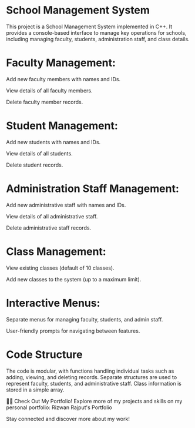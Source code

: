 # School Management System
This project is a School Management System implemented in C++. It provides a console-based interface to manage key operations for schools, including managing faculty, students, administration staff, and class details.

# Faculty Management:
Add new faculty members with names and IDs.

View details of all faculty members.

Delete faculty member records.

# Student Management:
Add new students with names and IDs.

View details of all students.

Delete student records.


# Administration Staff Management:
Add new administrative staff with names and IDs.

View details of all administrative staff.

Delete administrative staff records.


# Class Management:
View existing classes (default of 10 classes).

Add new classes to the system (up to a maximum limit).

# Interactive Menus:
Separate menus for managing faculty, students, and admin staff.

User-friendly prompts for navigating between features.

# Code Structure
The code is modular, with functions handling individual tasks such as adding, viewing, and deleting records. Separate structures are used to represent faculty, students, and administrative staff. Class information is stored in a simple array.

👨‍💻 Check Out My Portfolio!
Explore more of my projects and skills on my personal portfolio:
Rizwan Rajput's Portfolio

Stay connected and discover more about my work!
